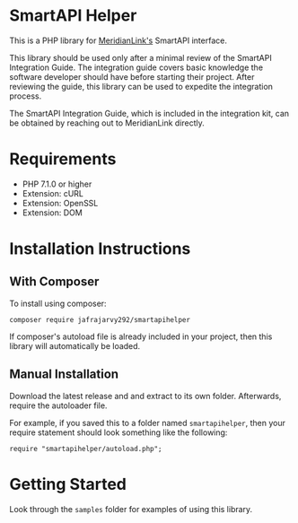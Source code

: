 # SmartAPI Helper
This is a PHP library for [MeridianLink's](http://www.meridianlink.com) SmartAPI interface.

This library should be used only after a minimal review of the SmartAPI Integration Guide. The integration guide covers basic knowledge the software developer should have before starting their project. After reviewing the guide, this library can be used to expedite the integration process.

The SmartAPI Integration Guide, which is included in the integration kit, can be obtained by reaching out to MeridianLink directly.

# Requirements
- PHP 7.1.0 or higher
- Extension: cURL
- Extension: OpenSSL
- Extension: DOM

# Installation Instructions
## With Composer
To install using composer:

    composer require jafrajarvy292/smartapihelper

If composer's autoload file is already included in your project, then this library will automatically be loaded.
## Manual Installation
Download the latest release and and extract to its own folder. Afterwards, require the autoloader file.

For example, if you saved this to a folder named `smartapihelper`, then your require statement should look something like the following:

    require "smartapihelper/autoload.php";

# Getting Started
Look through the `samples` folder for examples of using this library.
